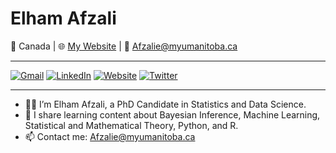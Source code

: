 # Elham Afzali

📍 Canada | 🌐 [My Website](https://elhamafzali.github.io) | 📧 Afzalie@myumanitoba.ca

---


[![Gmail](https://img.shields.io/badge/Gmail-D14836?style=flat&logo=gmail&logoColor=white)](mailto:Elie.Afzali@gmail.com)
[![LinkedIn](https://img.shields.io/badge/LinkedIn-0077B5?style=flat&logo=linkedin&logoColor=white)](https://linkedin.com/in/elhamafzali)
[![Website](https://img.shields.io/badge/Website-000?style=flat&logo=google-chrome&logoColor=white)](https://elhamafzali.github.io)
[![Twitter](https://img.shields.io/badge/Twitter-1DA1F2?style=flat&logo=twitter&logoColor=white)](https://twitter.com/yourhandle)
<!--[![Instagram](https://img.shields.io/badge/Instagram-E4405F?style=flat&logo=instagram&logoColor=white)](https://instagram.com/yourprofile)-->
<!--[![Telegram](https://img.shields.io/badge/Telegram-2CA5E0?style=flat&logo=telegram&logoColor=white)](https://t.me/yourchannel)-->
<!--[![YouTube](https://img.shields.io/badge/YouTube-FF0000?style=flat&logo=youtube&logoColor=white)](https://youtube.com/yourchannel)-->

---

- 👩‍💻 I’m Elham Afzali, a PhD Candidate in Statistics and Data Science.
- 🧠 I share learning content about Bayesian Inference, Machine Learning, Statistical and Mathematical Theory, Python, and R.
- 📫 Contact me: Afzalie@myumanitoba.ca

<!--You are welcome to use the [discussions](https://github.com/YOUR_USERNAME/YOUR_REPO/discussions) tab to ask questions, give feedback, or report issues.

---

### 📖 Learning in Progress

Here are some of the courses and books I'm actively studying:

| Title | Type | Progress |
|-------|------|----------|
| *Principles of Mathematical Analysis* (Rudin) | Book | ▓▓▓▓░░░░░░ 40% |
| *Mathematical Logic* | Book | ▓▓▓▓▓░░░░░ 50% |
| *Bayesian Data Analysis* (Gelman) | Book | ▓▓░░░░░░░░ 20% |
| *Andrew Ng's ML Course (Coursera)* | Course | ▓▓▓▓▓▓▓░░░ 70% |

---

